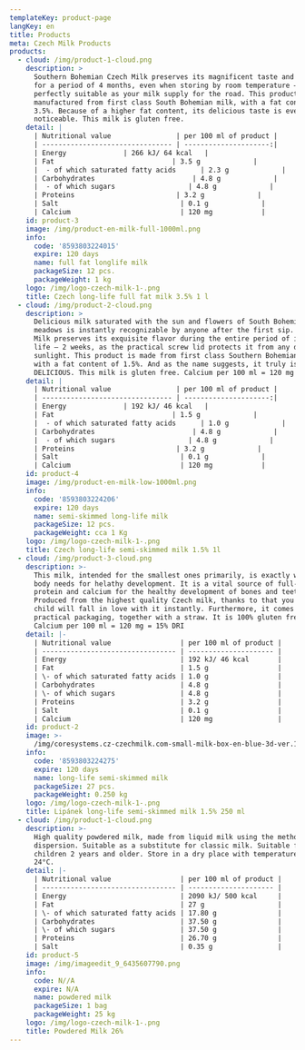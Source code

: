 ```yaml
---
templateKey: product-page
langKey: en
title: Products
meta: Czech Milk Products
products:
  - cloud: /img/product-1-cloud.png
    description: >
      Southern Bohemian Czech Milk preserves its magnificent taste and quality
      for a period of 4 months, even when storing by room temperature –
      perfectly suitable as your milk supply for the road. This product is
      manufactured from first class South Bohemian milk, with a fat contant of
      3.5%. Because of a higher fat content, its delicious taste is even more
      noticeable. This milk is gluten free.
    detail: |
      | Nutritional value                | per 100 ml of product |
      | -------------------------------- | ---------------------:|
      | Energy              | 266 kJ/ 64 kcal   |
      | Fat                             | 3.5 g             |
      |  - of which saturated fatty acids      | 2.3 g             |
      | Carbohydrates                        | 4.8 g             |
      |  - of which sugars                  | 4.8 g             |
      | Proteins                         | 3.2 g             |
      | Salt                              | 0.1 g             |
      | Calcium                           | 120 mg            |
    id: product-3
    image: /img/product-en-milk-full-1000ml.png
    info:
      code: '8593803224015'
      expire: 120 days
      name: full fat longlife milk
      packageSize: 12 pcs.
      packageWeight: 1 kg
    logo: /img/logo-czech-milk-1-.png
    title: Czech long-life full fat milk 3.5% 1 l
  - cloud: /img/product-2-cloud.png
    description: >
      Delicious milk saturated with the sun and flowers of South Bohemian
      meadows is instantly recognizable by anyone after the first sip. Czech
      Milk preserves its exquisite flavor during the entire period of its shelf
      life – 2 weeks, as the practical screw lid protects it from any direct
      sunlight. This product is made from first class Southern Bohemian milk
      with a fat content of 1.5%. And as the name suggests, it truly is
      DELICIOUS. This milk is gluten free. Calcium per 100 ml = 120 mg = 15% DRI
    detail: |
      | Nutritional value                | per 100 ml of product |
      | -------------------------------- | ---------------------:|
      | Energy              | 192 kJ/ 46 kcal   |
      | Fat                             | 1.5 g             |
      |  - of which saturated fatty acids      | 1.0 g             |
      | Carbohydrates                        | 4.8 g             |
      |  - of which sugars                  | 4.8 g             |
      | Proteins                         | 3.2 g             |
      | Salt                              | 0.1 g             |
      | Calcium                           | 120 mg            |
    id: product-4
    image: /img/product-en-milk-low-1000ml.png
    info:
      code: '8593803224206'
      expire: 120 days
      name: semi-skimmed long-life milk
      packageSize: 12 pcs.
      packageWeight: cca 1 Kg
    logo: /img/logo-czech-milk-1-.png
    title: Czech long-life semi-skimmed milk 1.5% 1l
  - cloud: /img/product-3-cloud.png
    description: >-
      This milk, intended for the smallest ones primarily, is exactly what the
      body needs for helathy development. It is a vital source of full-fledged
      protein and calcium for the healthy development of bones and teeth.
      Produced from the highest quality Czech milk, thanks to that you and your
      child will fall in love with it instantly. Furthermore, it comes in a
      practical packaging, together with a straw. It is 100% gluten free.
      Calcium per 100 ml = 120 mg = 15% DRI
    detail: |-
      | Nutritional value                 | per 100 ml of product |
      | --------------------------------- | --------------------- |
      | Energy                            | 192 kJ/ 46 kcal       |
      | Fat                               | 1.5 g                 |
      | \- of which saturated fatty acids | 1.0 g                 |
      | Carbohydrates                     | 4.8 g                 |
      | \- of which sugars                | 4.8 g                 |
      | Proteins                          | 3.2 g                 |
      | Salt                              | 0.1 g                 |
      | Calcium                           | 120 mg                |
    id: product-2
    image: >-
      /img/coresystems.cz-czechmilk.com-small-milk-box-en-blue-3d-ver.1.0-1-1-.png
    info:
      code: '8593803224275'
      expire: 120 days
      name: long-life semi-skimmed milk
      packageSize: 27 pcs.
      packageWeight: 0.250 kg
    logo: /img/logo-czech-milk-1-.png
    title: Lipánek long-life semi-skimmed milk 1.5% 250 ml
  - cloud: /img/product-1-cloud.png
    description: >-
      High quality powdered milk, made from liquid milk using the method of
      dispersion. Suitable as a substitute for classic milk. Suitable for
      children 2 years and older. Store in a dry place with temperatures up to
      24°C.
    detail: |-
      | Nutritional value                 | per 100 ml of product |
      | --------------------------------- | --------------------- |
      | Energy                            | 2090 kJ/ 500 kcal     |
      | Fat                               | 27 g                  |
      | \- of which saturated fatty acids | 17.80 g               |
      | Carbohydrates                     | 37.50 g               |
      | \- of which sugars                | 37.50 g               |
      | Proteins                          | 26.70 g               |
      | Salt                              | 0.35 g                |
    id: product-5
    image: /img/imageedit_9_6435607790.png
    info:
      code: N//A
      expire: N/A
      name: powdered milk
      packageSize: 1 bag
      packageWeight: 25 kg
    logo: /img/logo-czech-milk-1-.png
    title: Powdered Milk 26%
---
```


